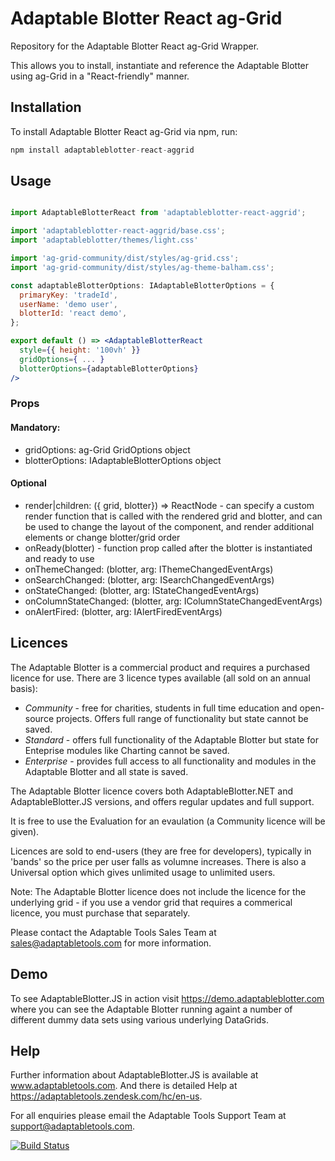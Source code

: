 # Adaptable Blotter React ag-Grid

Repository for the Adaptable Blotter React ag-Grid Wrapper.

This allows you to install, instantiate and reference the Adaptable Blotter using ag-Grid in a "React-friendly" manner.

## Installation

To install Adaptable Blotter React ag-Grid via npm, run:

```javascript
npm install adaptableblotter-react-aggrid
```

## Usage

```jsx

import AdaptableBlotterReact from 'adaptableblotter-react-aggrid';

import 'adaptableblotter-react-aggrid/base.css';
import 'adaptableblotter/themes/light.css'

import 'ag-grid-community/dist/styles/ag-grid.css';
import 'ag-grid-community/dist/styles/ag-theme-balham.css';

const adaptableBlotterOptions: IAdaptableBlotterOptions = {
  primaryKey: 'tradeId',
  userName: 'demo user',
  blotterId: 'react demo',
};

export default () => <AdaptableBlotterReact
  style={{ height: '100vh' }}
  gridOptions={ ... }
  blotterOptions={adaptableBlotterOptions}
/>


```

### Props

#### Mandatory:

- gridOptions: ag-Grid GridOptions object
- blotterOptions: IAdaptableBlotterOptions object

#### Optional

- render|children: ({ grid, blotter}) => ReactNode - can specify a custom render function that is called with the rendered grid and blotter, and can be used to change the layout of the component, and render additional elements or change blotter/grid order
- onReady(blotter) - function prop called after the blotter is instantiated and ready to use
- onThemeChanged: (blotter, arg: IThemeChangedEventArgs)
- onSearchChanged: (blotter, arg: ISearchChangedEventArgs)
- onStateChanged: (blotter, arg: IStateChangedEventArgs)
- onColumnStateChanged: (blotter, arg: IColumnStateChangedEventArgs)
- onAlertFired: (blotter, arg: IAlertFiredEventArgs)

## Licences

The Adaptable Blotter is a commercial product and requires a purchased licence for use.
There are 3 licence types available (all sold on an annual basis):

- _Community_ - free for charities, students in full time education and open-source projects. Offers full range of functionality but state cannot be saved.
- _Standard_ - offers full functionality of the Adaptable Blotter but state for Enteprise modules like Charting cannot be saved.
- _Enterprise_ - provides full access to all functionality and modules in the Adaptable Blotter and all state is saved.

The Adaptable Blotter licence covers both AdaptableBlotter.NET and AdaptableBlotter.JS versions, and offers regular updates and full support.

It is free to use the Evaluation for an evaulation (a Community licence will be given).

Licences are sold to end-users (they are free for developers), typically in 'bands' so the price per user falls as volumne increases. There is also a Universal option which gives unlimited usage to unlimited users.

Note: The Adaptable Blotter licence does not include the licence for the underlying grid - if you use a vendor grid that requires a commerical licence, you must purchase that separately.

Please contact the Adaptable Tools Sales Team at sales@adaptabletools.com for more information.

## Demo

To see AdaptableBlotter.JS in action visit https://demo.adaptableblotter.com where you can see the Adaptable Blotter running againt a number of different dummy data sets using various underlying DataGrids.

## Help

Further information about AdaptableBlotter.JS is available at www.adaptabletools.com. And there is detailed Help at https://adaptabletools.zendesk.com/hc/en-us.

For all enquiries please email the Adaptable Tools Support Team at support@adaptabletools.com.

[![Build Status](https://travis-ci.org/JonnyAdaptableTools/adaptableblotter.svg?branch=master)](https://travis-ci.org/JonnyAdaptableTools/adaptableblotter)
